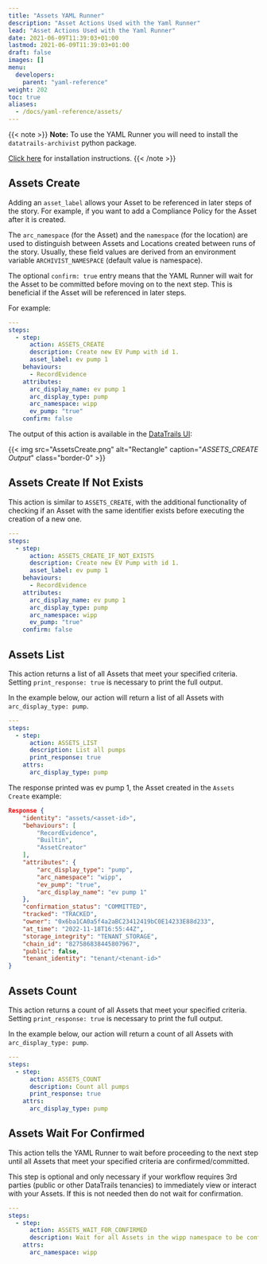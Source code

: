 ```yaml
---
title: "Assets YAML Runner"
description: "Asset Actions Used with the Yaml Runner"
lead: "Asset Actions Used with the Yaml Runner"
date: 2021-06-09T11:39:03+01:00
lastmod: 2021-06-09T11:39:03+01:00
draft: false
images: []
menu: 
  developers:
    parent: "yaml-reference"
weight: 202
toc: true
aliases: 
  - /docs/yaml-reference/assets/
---
```


{{< note >}}
**Note:** To use the YAML Runner you will need to install the `datatrails-archivist` python package.

[Click here](https://python.datatrails.ai/runner/index.html) for installation instructions.
{{< /note >}}

## Assets Create

Adding an `asset_label` allows your Asset to be referenced in later steps of the story. For example, if you want to add a Compliance Policy for the Asset after it is created.

The `arc_namespace` (for the Asset) and the `namespace` (for the location) are used to distinguish between Assets and Locations created between runs of the story. Usually, these field values are derived from an environment variable `ARCHIVIST_NAMESPACE` (default value is namespace).

The optional `confirm: true` entry means that the YAML Runner will wait for the Asset to be committed before moving on to the next step. This is beneficial if the Asset will be referenced in later steps.

For example:

```yaml
---
steps:
  - step:
      action: ASSETS_CREATE
      description: Create new EV Pump with id 1.
      asset_label: ev pump 1
    behaviours:
      - RecordEvidence
    attributes:
      arc_display_name: ev pump 1
      arc_display_type: pump
      arc_namespace: wipp
      ev_pump: "true"
    confirm: false
```

The output of this action is available in the [DataTrails UI](https://app.datatrails.ai):

{{< img src="AssetsCreate.png" alt="Rectangle" caption="<em>ASSETS_CREATE Output</em>" class="border-0" >}}

## Assets Create If Not Exists

This action is similar to `ASSETS_CREATE`, with the additional functionality of checking if an Asset with the same identifier exists before executing the creation of a new one.

```yaml
---
steps:
  - step:
      action: ASSETS_CREATE_IF_NOT_EXISTS
      description: Create new EV Pump with id 1.
      asset_label: ev pump 1
    behaviours:
      - RecordEvidence
    attributes:
      arc_display_name: ev pump 1
      arc_display_type: pump
      arc_namespace: wipp
      ev_pump: "true"
    confirm: false
```

## Assets List

This action returns a list of all Assets that meet your specified criteria. Setting `print_response: true` is necessary to print the full output.

In the example below, our action will return a list of all Assets with `arc_display_type: pump`.

```yaml
---
steps:
  - step:
      action: ASSETS_LIST
      description: List all pumps
      print_response: true
    attrs:
      arc_display_type: pump
```

The response printed was ev pump 1, the Asset created in the `Assets Create` example:

```json
Response {
    "identity": "assets/<asset-id>",
    "behaviours": [
        "RecordEvidence",
        "Builtin",
        "AssetCreator"
    ],
    "attributes": {
        "arc_display_type": "pump",
        "arc_namespace": "wipp",
        "ev_pump": "true",
        "arc_display_name": "ev pump 1"
    },
    "confirmation_status": "COMMITTED",
    "tracked": "TRACKED",
    "owner": "0x6ba1CA0a5f4a2aBC23412419bC0E14233E88d233",
    "at_time": "2022-11-18T16:55:44Z",
    "storage_integrity": "TENANT_STORAGE",
    "chain_id": "827586838445807967",
    "public": false,
    "tenant_identity": "tenant/<tenant-id>"
}
```

## Assets Count

This action returns a count of all Assets that meet your specified criteria. Setting `print_response: true` is necessary to print the full output.

In the example below, our action will return a count of all Assets with `arc_display_type: pump`.

```yaml
---
steps:
  - step:
      action: ASSETS_COUNT
      description: Count all pumps
      print_response: true
    attrs:
      arc_display_type: pump
```

## Assets Wait For Confirmed

This action tells the YAML Runner to wait before proceeding to the next step until all Assets that meet your specified criteria are confirmed/committed.

This step is optional and only necessary if your workflow requires 3rd parties (public or other DataTrails tenancies) to immediately view or interact with your Assets.
If this is not needed then do not wait for confirmation.

```yaml
---
steps:
  - step:
      action: ASSETS_WAIT_FOR_CONFIRMED
      description: Wait for all Assets in the wipp namespace to be confirmed
    attrs:
      arc_namespace: wipp
```
